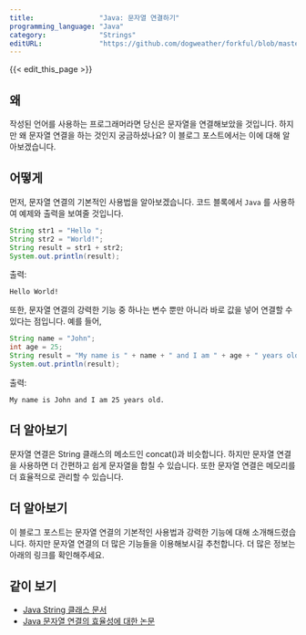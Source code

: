 ```yaml
---
title:                "Java: 문자열 연결하기"
programming_language: "Java"
category:             "Strings"
editURL:              "https://github.com/dogweather/forkful/blob/master/content/ko/java/concatenating-strings.md"
---
```


{{< edit_this_page >}}

## 왜

작성된 언어를 사용하는 프로그래머라면 당신은 문자열을 연결해보았을 것입니다. 하지만 왜 문자열 연결을 하는 것인지 궁금하셨나요? 이 블로그 포스트에서는 이에 대해 알아보겠습니다.

## 어떻게

먼저, 문자열 연결의 기본적인 사용법을 알아보겠습니다. 코드 블록에서 ```Java``` 를 사용하여 예제와 출력을 보여줄 것입니다.

```Java
String str1 = "Hello ";
String str2 = "World!";
String result = str1 + str2;
System.out.println(result);
```
출력:
```
Hello World!
```

또한, 문자열 연결의 강력한 기능 중 하나는 변수 뿐만 아니라 바로 값을 넣어 연결할 수 있다는 점입니다. 예를 들어,

```Java
String name = "John";
int age = 25;
String result = "My name is " + name + " and I am " + age + " years old.";
System.out.println(result);
```

출력:
```
My name is John and I am 25 years old.
```

## 더 알아보기

문자열 연결은 String 클래스의 메소드인 concat()과 비슷합니다. 하지만 문자열 연결을 사용하면 더 간편하고 쉽게 문자열을 합칠 수 있습니다. 또한 문자열 연결은 메모리를 더 효율적으로 관리할 수 있습니다.

## 더 알아보기

이 블로그 포스트는 문자열 연결의 기본적인 사용법과 강력한 기능에 대해 소개해드렸습니다. 하지만 문자열 연결의 더 많은 기능들을 이용해보시길 추천합니다. 더 많은 정보는 아래의 링크를 확인해주세요.

## 같이 보기

- [Java String 클래스 문서](https://docs.oracle.com/javase/8/docs/api/java/lang/String.html)
- [Java 문자열 연결의 효율성에 대한 논문](https://www.cs.nyu.edu/courses/spring11/CSCI-GA.2110-002/lecture7b.pdf)
